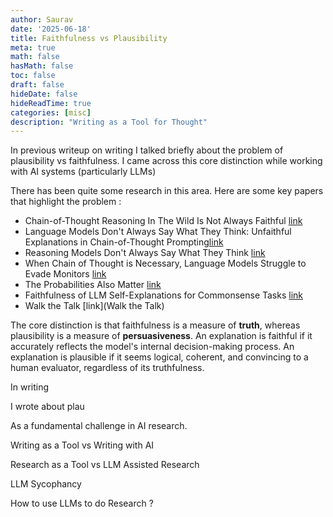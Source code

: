 ```yaml
---
author: Saurav
date: '2025-06-18'
title: Faithfulness vs Plausibility
meta: true
math: false
hasMath: false
toc: false
draft: false
hideDate: false
hideReadTime: true
categories: [misc]
description: "Writing as a Tool for Thought"
---
```


In previous writeup on writing I talked briefly about the problem of plausibility vs faithfulness. I came across this core distinction while working with AI systems (particularly LLMs) 

There has been quite some research in this area. Here are some key papers that highlight the problem : 
 
 * Chain-of-Thought Reasoning In The Wild Is Not Always Faithful [link](https://arxiv.org/abs/2503.08679)
 * Language Models Don't Always Say What They Think: Unfaithful Explanations in Chain-of-Thought Prompting[link](https://arxiv.org/abs/2305.04388)
 * Reasoning Models Don't Always Say What They Think [link](https://arxiv.org/abs/2505.05410)
 * When Chain of Thought is Necessary, Language Models Struggle to Evade Monitors [link](https://arxiv.org/abs/2507.05246)
 * The Probabilities Also Matter [link](https://arxiv.org/abs/2404.03189)
 * Faithfulness of LLM Self-Explanations for Commonsense Tasks [link](https://arxiv.org/abs/2503.13445)
 * Walk the Talk [link](Walk the Talk)

 The core distinction is that faithfulness is a measure of **truth**, whereas plausibility is a measure of **persuasiveness**. An explanation is faithful if it accurately reflects the model's internal decision-making process. An explanation is plausible if it seems logical, coherent, and convincing to a human evaluator, regardless of its truthfulness.


In writing 

I wrote about plau

As a fundamental challenge in AI research. 

Writing as a Tool vs Writing with AI 

Research as a Tool vs LLM Assisted Research 

LLM Sycophancy 

How to use LLMs to do Research ? 


